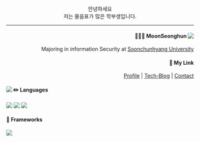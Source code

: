 <!--![header](https://capsule-render.vercel.app/api?type=Cylinder&color=848cB5&height=300&section=header&text=Wanna%20be%20%Gosu%20Engineer&fontSize=70&animation=blinking)
   -->
<div align="center">
   안녕하세요<br/>
   저는 물음표가 많은 학부생입니다.
</div>
<hr>
<div align="right">
<a href="https://github.com/PENEKhun">
<img align="right" src="https://github-readme-stats.vercel.app/api?username=penekhun&bg_color=C6D6F7&hide=stars&custom_title=display%20PENEKhun's%20PASSSSSSION"/>
</a> 
   
<h4>🙋🏻‍♂️ MoonSeonghun</h4>
   Majoring in information Security at <a href="http://www.sch.ac.kr/">Soonchunhyang University</a>
<h4>🤔 My Link</h4>
   
   <a href="coming soon..">Profile</a>
   <a> | </a>
   <a href="https://penekhun.github.io/">Tech-Blog</a>
   <a> | </a>
   <a href="mailto:penekhun@gmail.com?body=hello.%20I%20contact%20you%20through%20github.">Contact</a>


   </div>
   
   <div align="left">
 <img align="left" src="https://github-readme-stats.vercel.app/api/top-langs/?username=penekhun&layout=compact&bg_color=C6D6F7&hide=css,html"/>
  
<h4>✏️ Languages</h4>
<img src="https://img.shields.io/badge/java-007396?style=for-the-badge&logo=java&logoColor=white"> 
<img src="https://img.shields.io/badge/python-3776AB?style=for-the-badge&logo=python&logoColor=white">
<img src="https://img.shields.io/badge/JavaScript-F7DF1E?style=for-the-badge&logo=javascript&logoColor=white">
<h4>🚉 Frameworks</h4>
<img src="https://img.shields.io/badge/springboot-6DB33F?style=for-the-badge&logo=springboot&logoColor=white">
</div>
   
   <br /> <br/>
   
   <!--
   <div align="center">
   <a href="https://hits.seeyoufarm.com"><img src="https://hits.seeyoufarm.com/api/count/incr/badge.svg?url=https%3A%2F%2Fgithub.com%2Fpenekhun&count_bg=%23FFCBA4&title_bg=%23474544&icon=&icon_color=%23E7E7E7&title=Today+Hit&edge_flat=false"/></a>
   </div> -->


<!-- 
   <h4>🔐 Information Security</h4>
   I'm interested in Vulnerability Analysis, too -->
